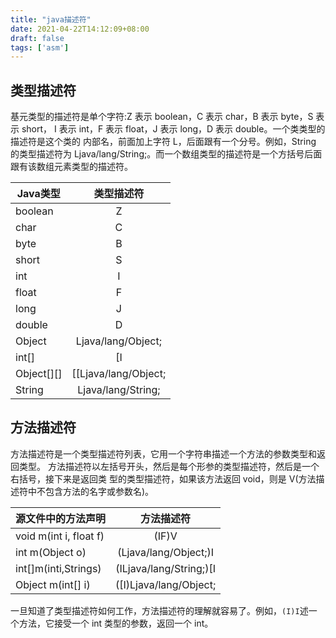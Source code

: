 ```yaml
---
title: "java描述符"
date: 2021-04-22T14:12:09+08:00
draft: false
tags: ['asm']
---
```


## 类型描述符

基元类型的描述符是单个字符:Z 表示 boolean，C 表示 char，B 表示 byte，S 表示 short， I 表示 int，F 表示 float，J 表示 long，D 表示 double。一个类类型的描述符是这个类的 内部名，前面加上字符 L，后面跟有一个分号。例如，String 的类型描述符为 Ljava/lang/String;。而一个数组类型的描述符是一个方括号后面跟有该数组元素类型的描述符。


| Java类型   |      类型描述符    |
|----------|:-------------:|
| boolean |     Z  |
| char |     C  |
| byte |     B  |
| short |     S  |
| int |     I  |
| float |     F  |
| long |     J  |
| double |     D  |
| Object | Ljava/lang/Object;  |
| int[] |   [I |
| Object[][] |  [[Ljava/lang/Object; | 
|String | Ljava/lang/String; |

## 方法描述符

方法描述符是一个类型描述符列表，它用一个字符串描述一个方法的参数类型和返回类型。 方法描述符以左括号开头，然后是每个形参的类型描述符，然后是一个右括号，接下来是返回类 型的类型描述符，如果该方法返回 void，则是 V(方法描述符中不包含方法的名字或参数名)。

| 源文件中的方法声明   |      方法描述符    |
|----------|:-------------:|
|void m(int i, float f) | (IF)V |
|int m(Object o)    | (Ljava/lang/Object;)I|
|int[]m(inti,Strings) | (ILjava/lang/String;)[I |
| Object m(int[] i) |([I)Ljava/lang/Object;|

一旦知道了类型描述符如何工作，方法描述符的理解就容易了。例如，`(I)I`述一个方法，它接受一个 int 类型的参数，返回一个 int。
